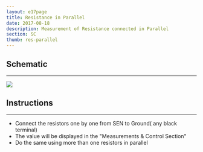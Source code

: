 ```yaml
---
layout: e17page
title: Resistance in Parallel
date: 2017-08-18
description: Measurement of Resistance connected in Parallel
section: SC
thumb: res-parallel
---
```


## Schematic
___

![](images/schematics/res-parallel.png)

## Instructions
___
- Connect the resistors one by one from SEN to Ground( any black terminal)
- The value will be displayed in the "Measurements & Control Section"
- Do the same using more than one resistors in parallel
